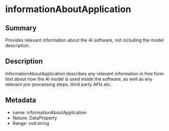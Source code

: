 <!-- Automatically generated by spec-parser v2.0.0 on 2024-01-08T22:20:56.273795+00:00 -->
<!-- SPDX-License-Identifier: Community-Spec-1.0 -->

# informationAboutApplication

## Summary

Provides relevant information about the AI software, not including the model description.


## Description

InformationAboutApplication describes any relevant information in free form text about 
how the AI model is used inside the software, as well as any relevant pre-processing steps, third party APIs etc.


## Metadata

- name: informationAboutApplication
- Nature: DataProperty
- Range: xsd:string




